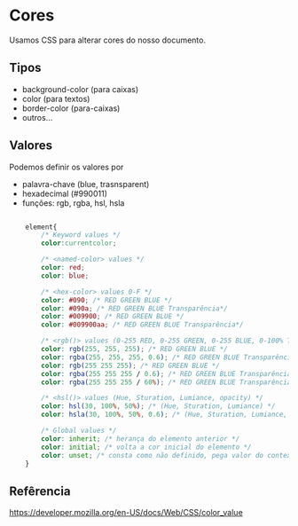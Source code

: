 # Cores

Usamos CSS para alterar cores do nosso documento.

## Tipos

* background-color (para caixas)
* color (para textos)
* border-color (para-caixas)
* outros...

## Valores

Podemos definir os valores por

* palavra-chave (blue, trasnsparent)
* hexadecimal (#990011)
* funções: rgb, rgba, hsl, hsla

```css

    element{
        /* Keyword values */
        color:currentcolor;

        /* <named-color> values */
        color: red;
        color: blue;

        /* <hex-color> values 0-F */
        color: #090; /* RED GREEN BLUE */
        color: #090a; /* RED GREEN BLUE Transparência*/
        color: #009900; /* RED GREEN BLUE */
        color: #009900aa; /* RED GREEN BLUE Transparência*/

        /* <rgb()> values (0-255 RED, 0-255 GREEN, 0-255 BLUE, 0-100% Transparência) */
        color: rgb(255, 255, 255); /* RED GREEN BLUE */
        color: rgba(255, 255, 255, 0.6); /* RED GREEN BLUE Transparência*/
        color: rgb(255 255 255); /* RED GREEN BLUE */
        color: rgba(255 255 255 / 0.6); /* RED GREEN BLUE Transparência*/
        color: rgba(255 255 255 / 60%); /* RED GREEN BLUE Transparência*/

        /* <hsl()> values (Hue, Sturation, Lumiance, opacity) */
        color: hsl(30, 100%, 50%); /* (Hue, Sturation, Lumiance) */
        color: hsla(30, 100%, 50%, 0.6); /* (Hue, Sturation, Lumiance, opacity) */

        /* Global values */
        color: inherit; /* herança do elemento anterior */
        color: initial; /* volta a cor inicial do elemento */
        color: unset; /* consta como não definido, pega valor do contexto atual */
    }

```

## Refêrencia

https://developer.mozilla.org/en-US/docs/Web/CSS/color_value
